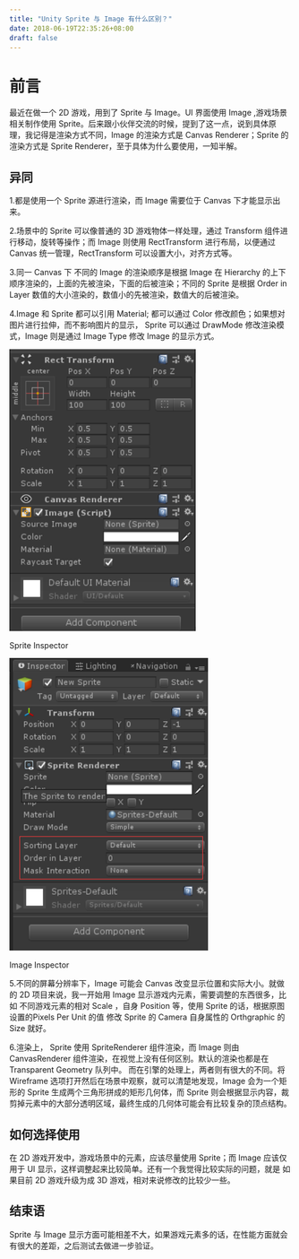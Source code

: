 ```yaml
---
title: "Unity Sprite 与 Image 有什么区别？"
date: 2018-06-19T22:35:26+08:00
draft: false
---
```

# 前言

最近在做一个 2D 游戏，用到了 Sprite 与 Image。UI 界面使用 Image ,游戏场景相关制作使用 Sprite。后来跟小伙伴交流的时候，提到了这一点，说到具体原理，我记得是渲染方式不同，Image 的渲染方式是 Canvas Renderer；Sprite 的渲染方式是 Sprite Renderer，至于具体为什么要使用，一知半解。

## 异同

1.都是使用一个 Sprite 源进行渲染，而 Image 需要位于 Canvas 下才能显示出来。

2.场景中的 Sprite 可以像普通的 3D 游戏物体一样处理，通过 Transform 组件进行移动，旋转等操作；而 Image 则使用 RectTransform 进行布局，以便通过 Canvas 统一管理，RectTransform 可以设置大小，对齐方式等。

3.同一 Canvas 下 不同的 Image 的渲染顺序是根据 Image 在 Hierarchy 的上下顺序渲染的，上面的先被渲染，下面的后被渲染；不同的 Sprite 是根据 Order in Layer 数值的大小渲染的，数值小的先被渲染，数值大的后被渲染。

4.Image 和 Sprite 都可以引用 Material; 都可以通过 Color 修改颜色；如果想对图片进行拉伸，而不影响图片的显示， Sprite 可以通过 DrawMode 修改渲染模式，Image 则是通过 Image Type 修改 Image 的显示方式。

![Sprite Inspector](https://raw.githubusercontent.com/yuyaoxue/yuyaoxue.github.io/master/assets/_v_images/sprite_1.png)

Sprite Inspector

![Image Inspector](https://github.com/yuyaoxue/yuyaoxue.github.io/blob/master/assets/_v_images/sprite_2.png?raw=true)

Image Inspector

5.不同的屏幕分辨率下，Image 可能会 Canvas 改变显示位置和实际大小。就做的 2D 项目来说，我一开始用 Image 显示游戏内元素，需要调整的东西很多，比如 不同游戏元素的相对 Scale ，自身 Position 等，使用 Sprite 的话，根据原图设置的Pixels Per Unit 的值 修改  Sprite 的 Camera 自身属性的 Orthgraphic 的 Size 就好。

6.渲染上， Sprite 使用 SpriteRenderer 组件渲染，而 Image 则由 CanvasRenderer 组件渲染，在视觉上没有任何区别。默认的渲染也都是在 Transparent Geometry 队列中。
而在引擎的处理上，两者则有很大的不同。将 Wireframe 选项打开然后在场景中观察，就可以清楚地发现，Image 会为一个矩形的 Sprite 生成两个三角形拼成的矩形几何体，而 Sprite 则会根据显示内容，裁剪掉元素中的大部分透明区域，最终生成的几何体可能会有比较复杂的顶点结构。

## 如何选择使用

在 2D 游戏开发中，游戏场景中的元素，应该尽量使用 Sprite；而 Image 应该仅用于 UI 显示，这样调整起来比较简单。还有一个我觉得比较实际的问题，就是 如果目前 2D 游戏升级为成 3D 游戏，相对来说修改的比较少一些。

## 结束语

Sprite 与 Image 显示方面可能相差不大，如果游戏元素多的话，在性能方面就会有很大的差距，之后测试去做进一步验证。